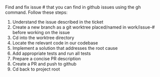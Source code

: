 Find and fix issue # that you can find in github issues using the gh command. 
Follow these steps:
1. Understand the issue described in the ticket
2. Create a new branch as a git worktree placed/named in work/issue-# before working on the issue
3. Cd into the worktree directory
4. Locate the relevant code in our codebase
5. Implement a solution that addresses the root cause
6. Add appropriate tests and run all tests
7. Prepare a concise PR description
8. Create a PR and push to github
9. Cd back to project root
